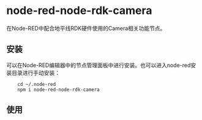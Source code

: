 # node-red-node-rdk-camera
在Node-RED中配合地平线RDK硬件使用的Camera相关功能节点。

## 安装
可以在Node-RED编辑器中的节点管理面板中进行安装。也可以进入node-red安装目录进行手动安装：
```
    cd ~/.node-red
    npm i node-red-node-rdk-camera
```
## 使用
